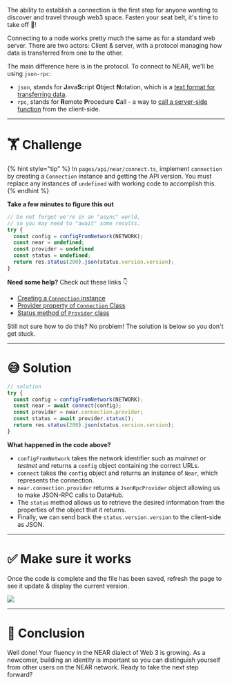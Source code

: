 The ability to establish a connection is the first step for anyone wanting to discover and travel through web3 space. Fasten your seat belt, it's time to take off 🚀!

Connecting to a node works pretty much the same as for a standard web server. There are two actors: Client & server, with a protocol managing how data is transferred from one to the other.

The main difference here is in the protocol. To connect to NEAR, we'll be using `json-rpc`:

- `json`, stands for **J**ava**S**cript **O**bject **N**otation, which is a [text format for transferring data](https://www.w3schools.com/js/js_json_intro.asp).
- `rpc`, stands for **R**emote **P**rocedure **C**all - a way to [call a server-side function](https://en.wikipedia.org/wiki/Remote_procedure_call) from the client-side.

---

# 🏋️ Challenge

{% hint style="tip" %}
In `pages/api/near/connect.ts`, implement `connection` by creating a `Connection` instance and getting the API version. You must replace any instances of `undefined` with working code to accomplish this.
{% endhint %}

**Take a few minutes to figure this out**

```typescript
// Do not forget we're in an "async" world,
// so you may need to "await" some results.
try {
  const config = configFromNetwork(NETWORK);
  const near = undefined;
  const provider = undefined
  const status = undefined;
  return res.status(200).json(status.version.version);
}
```

**Need some help?** Check out these links 👇

- [Creating a `Connection` instance](https://near.github.io/near-api-js/modules/connect.html)
- [Provider property of `Connection` Class](https://near.github.io/near-api-js/classes/connection.connection-1.html#provider)
- [Status method of `Provider` class](https://near.github.io/near-api-js/classes/providers_json_rpc_provider.jsonrpcprovider.html#status)

Still not sure how to do this? No problem! The solution is below so you don't get stuck.

---

# 😅 Solution

```typescript
// solution
try {
  const config = configFromNetwork(NETWORK);
  const near = await connect(config);
  const provider = near.connection.provider;
  const status = await provider.status();
  return res.status(200).json(status.version.version);
}
```

**What happened in the code above?**

- `configFromNetwork` takes the network identifier such as _mainnet_ or _testnet_ and returns a `config` object containing the correct URLs.
- `connect` takes the `config` object and returns an instance of `Near`, which represents the connection.
- `near.connection.provider` returns a `JsonRpcProvider` object allowing us to make JSON-RPC calls to DataHub.
- The `status` method allows us to retrieve the desired information from the properties of the object that it returns.
- Finally, we can send back the `status.version.version` to the client-side as JSON.

---

# ✅ Make sure it works

Once the code is complete and the file has been saved, refresh the page to see it update & display the current version.

![](https://raw.githubusercontent.com/figment-networks/learn-web3-dapp/main/markdown/__images__/near/near-connect.gif)

---

# 🏁 Conclusion

Well done! Your fluency in the NEAR dialect of Web 3 is growing. As a newcomer, building an identity is important so you can distinguish yourself from other users on the NEAR network. Ready to take the next step forward?
